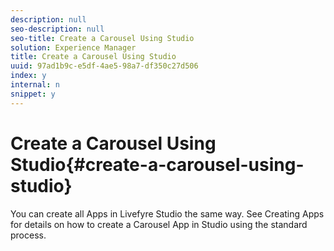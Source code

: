 ```yaml
---
description: null
seo-description: null
seo-title: Create a Carousel Using Studio
solution: Experience Manager
title: Create a Carousel Using Studio
uuid: 97ad1b9c-e5df-4ae5-98a7-df350c27d506
index: y
internal: n
snippet: y
---
```


# Create a Carousel Using Studio{#create-a-carousel-using-studio}

You can create all Apps in Livefyre Studio the same way. See Creating Apps for details on how to create a Carousel App in Studio using the standard process.
